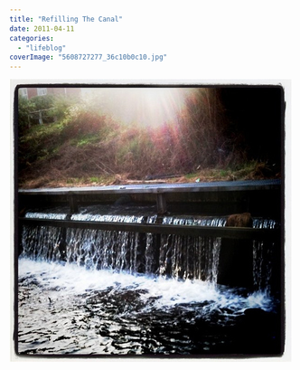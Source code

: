 ```yaml
---
title: "Refilling The Canal"
date: 2011-04-11
categories: 
  - "lifeblog"
coverImage: "5608727277_36c10b0c10.jpg"
---
```


[![Refilling The Canal](images/5608727277_36c10b0c10.jpg)](http://www.flickr.com/photos/davelodwig/5608727277/)
